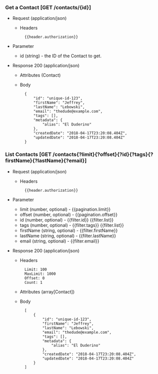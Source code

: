 ### Get a Contact [GET /contacts/{id}]

+ Request (application/json)
    + Headers
    
            {{header.authorization}}

+ Parameter
    + id (string) - the ID of the Contact to get.

+ Response 200 (application/json)
    + Attributes (Contact)

    + Body

            {
                "id": "unique-id-123",
                "firstName": "Jeffrey",
                "lastName": "Lebowski",
                "email": "thedude@example.com",
                "tags": [],
                "metadata": {
                    "alias": "El Duderino"
                },
                "createdDate": "2018-04-17T23:20:08.404Z",
                "updatedDate": "2018-04-17T23:20:08.404Z"
            }

### List Contacts [GET /contacts{?limit}{?offset}{?id}{?tags}{?firstName}{?lastName}{?email}]

+ Request (application/json)
    + Headers
    
            {{header.authorization}}
        
+ Parameter
    + limit (number, optional) - {{pagination.limit}}
    + offset (number, optional) - {{pagination.offset}}
    + id (number, optional) - {{filter.id}}  {{filter.list}}
    + tags (number, optional) - {{filter.tags}}  {{filter.list}}
    + firstName (string, optional) - {{filter.firstName}}
    + lastName (string, optional) - {{filter.lastName}}
    + email (string, optional) - {{filter.email}}
    
+ Response 200 (application/json)
    + Headers
        
            Limit: 100
            MaxLimit: 1000
            Offset: 0
            Count: 1

    + Attributes (array[Contact])

    + Body

            [
                {
                    "id": "unique-id-123",
                    "firstName": "Jeffrey",
                    "lastName": "Lebowski",
                    "email": "thedude@example.com",
                    "tags": [],
                    "metadata": {
                        "alias": "El Duderino"
                    },
                    "createdDate": "2018-04-17T23:20:08.404Z",
                    "updatedDate": "2018-04-17T23:20:08.404Z"
                }
            ]
